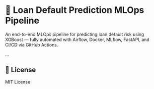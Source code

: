 # 🏦 Loan Default Prediction MLOps Pipeline

An end-to-end MLOps pipeline for predicting loan default risk using XGBoost — fully automated with Airflow, Docker, MLflow, FastAPI, and CI/CD via GitHub Actions.

...

## 📄 License

MIT License
